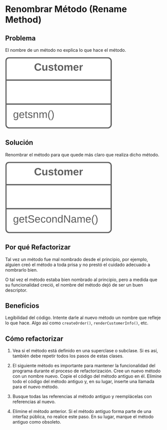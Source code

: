 # Renombrar Método (Rename Method)

## Problema

El nombre de un método no explica lo que hace el método.

![](../RefactoringPattern/assets/RenameMethod-Before.png)

## Solución

Renombrar el método para que quede más claro que realiza dicho método.

![](../RefactoringPattern/assets/RenameMethod-After.png)

## Por qué Refactorizar
Tal vez un método fue mal nombrado desde el principio, por ejemplo, 
alguien creó el método a toda prisa y no prestó el cuidado adecuado a nombrarlo bien.

O tal vez el método estaba bien nombrado al principio, 
pero a medida que su funcionalidad creció, el nombre del método dejó de ser un buen descriptor.

## Beneficios

Legibilidad del código. Intente darle al nuevo método un nombre que refleje lo que hace. 
Algo así como `createOrder()`, `renderCustomerInfo()`, etc.

## Cómo refactorizar

1. Vea si el método está definido en una superclase o subclase. 
Si es así, también debe repetir todos los pasos de estas clases.

2. El siguiente método es importante para mantener la funcionalidad del programa durante el proceso de refactorización. 
Cree un nuevo método con un nombre nuevo. Copie el código del método antiguo en él. 
Elimine todo el código del método antiguo y, en su lugar, inserte una llamada para el nuevo método.

3. Busque todas las referencias al método antiguo y reemplácelas con referencias al nuevo.

4. Elimine el método anterior. Si el método antiguo forma parte de una interfaz pública, no realice este paso. 
En su lugar, marque el método antiguo como obsoleto.
